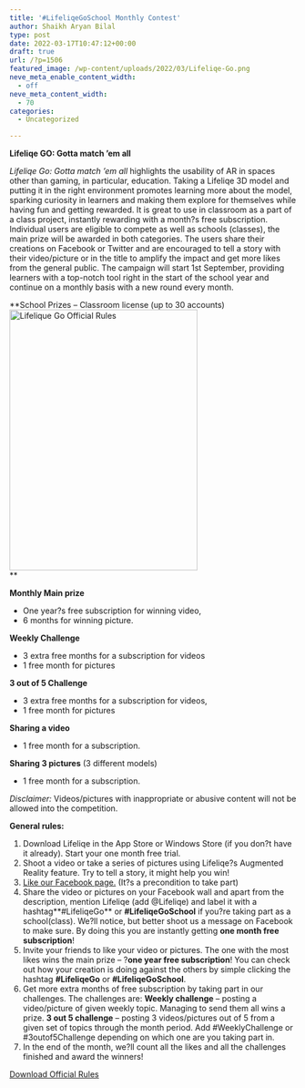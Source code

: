 ```yaml
---
title: '#LifeliqeGoSchool Monthly Contest'
author: Shaikh Aryan Bilal
type: post
date: 2022-03-17T10:47:12+00:00
draft: true
url: /?p=1506
featured_image: /wp-content/uploads/2022/03/Lifeliqe-Go.png
neve_meta_enable_content_width:
  - off
neve_meta_content_width:
  - 70
categories:
  - Uncategorized

---
```

**Lifeliqe GO: Gotta match ’em all**

_Lifeliqe Go: Gotta match ’em all_ highlights the usability of AR in spaces other than gaming, in particular, education. Taking a Lifeliqe 3D model and putting it in the right environment promotes learning more about the model, sparking curiosity in learners and making them explore for themselves while having fun and getting rewarded. It is great to use in classroom as a part of a class project, instantly rewarding with a month?s free subscription. Individual users are eligible to compete as well as schools (classes), the main prize will be awarded in both categories. The users share their creations on Facebook or Twitter and are encouraged to tell a story with their video/picture or in the title to amplify the impact and get more likes from the general public. The campaign will start 1st September, providing learners with a top-notch tool right in the start of the school year and continue on a monthly basis with a new round every month.



**School Prizes – Classroom license (up to 30 accounts)[<img loading="lazy" class="  wp-image-9662 alignright" src="http://backbonecommunications.com/wp-content/uploads/2016/08/Lifelique-Go-Official-Rules.png" alt="Lifelique Go Official Rules" width="330" height="458" />][1]  
** 

**Monthly Main prize**

  * One year?s free subscription for winning video,
  * 6 months for winning picture.

**Weekly Challenge**

  * 3 extra free months for a subscription for videos
  * 1 free month for pictures

**3 out of 5 Challenge**

  * 3 extra free months for a subscription for videos,
  * 1 free month for pictures

**Sharing a video**

  * 1 free month for a subscription.

**Sharing 3 pictures** (3 different models)

  * 1 free month for a subscription.

_Disclaimer:_ Videos/pictures with inappropriate or abusive content will not be allowed into the competition.

**General rules:**

  1. Download Lifeliqe in the App Store or Windows Store (if you don?t have it already). Start your one month free trial.
  2. Shoot a video or take a series of pictures using Lifeliqe?s Augmented Reality feature. Try to tell a story, it might help you win!
  3. [Like our Facebook page.][2] (It?s a precondition to take part)
  4. Share the video or pictures on your Facebook wall and apart from the description, mention Lifeliqe (add @Lifeliqe) and label it with a hashtag**#LifeliqeGo** or **#LifeliqeGoSchool** if you?re taking part as a school(class). We?ll notice, but better shoot us a message on Facebook to make sure. By doing this you are instantly getting **one month free subscription**!
  5. Invite your friends to like your video or pictures. The one with the most likes wins the main prize – ?**one year free subscription**! You can check out how your creation is doing against the others by simple clicking the hashtag **#LifeliqeGo** or **#LifeliqeGoSchool**.
  6. Get more extra months of free subscription by taking part in our challenges. The challenges are: **Weekly challenge** – posting a video/picture of given weekly topic. Managing to send them all wins a prize. **3 out 5 challenge** – posting 3 videos/pictures out of 5 from a given set of topics through the month period. Add #WeeklyChallenge or #3outof5Challenge depending on which one are you taking part in.
  7. In the end of the month, we?ll count all the likes and all the challenges finished and award the winners!

<a class="mk-button outline-btn-lightblue mk-shortcode outline-dimension large" title="#Lifelique Go" href="http://backbonecommunications.com/wp-content/uploads/2016/08/Lifeliqe-Go-Campaign.pdf" target="_blank" rel="noopener">Download Official Rules</a>

 [1]: http://backbonecommunications.com/wp-content/uploads/2016/08/Lifeliqe-Go-Campaign.pdf
 [2]: https://www.facebook.com/lifeliqe/